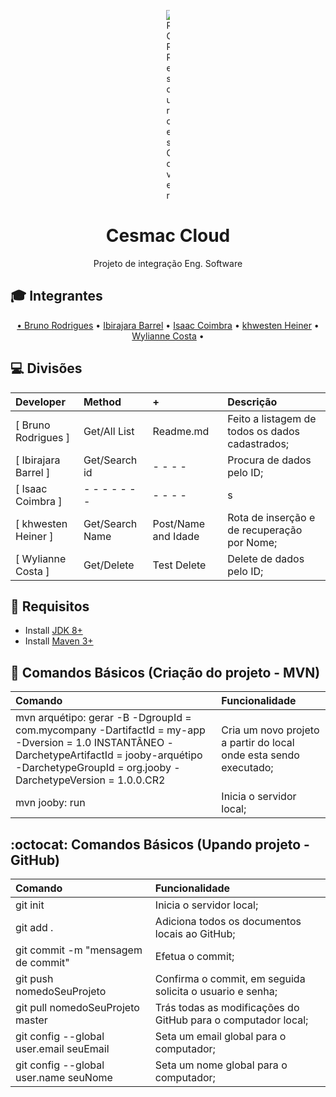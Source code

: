 <p align="center">
	<img src="https://developer.github.com/assets/images/rocketship.png" alt="ROR Resources Cover" style="max-width:1%;">
</p>

<h1 align="center">Cesmac Cloud</h1>

<p align="center">Projeto de integração Eng. Software</p>

## :mortar_board: Integrantes

<a id="user-content-Índice" class="anchor" href="#Índice" aria-hidden="true"></a>
<p align="center">
	<a href="https://github.com/BRodrigues93">• Bruno Rodrigues</a> • 
	<a href="#">Ibirajara Barrel</a> • 
	<a href="#">Isaac Coimbra</a> •
	<a href="https://github.com/Khwesten">khwesten Heiner</a> •
	<a href="https://github.com/Wylianne">Wylianne Costa</a> •
</p>

## :computer: Divisões
Developer | Method | + | Descrição
:-- | :-- | :-- | :--
[ Bruno Rodrigues  ] | Get/All List | Readme.md              | Feito a listagem de todos os dados cadastrados;
[ Ibirajara Barrel ] | Get/Search id | - - - -               | Procura de dados pelo ID;
[ Isaac Coimbra    ] | - - - - - - - | - - - -               |  s
[ khwesten Heiner  ] | Get/Search Name | Post/Name and Idade | Rota de inserção e de recuperação por Nome;
[ Wylianne Costa   ] | Get/Delete | Test Delete              | Delete de dados pelo ID;


## :beginner: Requisitos 
* Install <a href="http://www.oracle.com/technetwork/java/javase/downloads/index.html" target="_blank">JDK 8+</a>
* Install <a href="http://maven.apache.org/" target="_blank">Maven 3+</a>

## :fallen_leaf: Comandos Básicos (Criação do projeto - MVN)
Comando | Funcionalidade
:-- | :-- 
mvn arquétipo: gerar -B -DgroupId = com.mycompany -DartifactId = my-app -Dversion = 1.0 INSTANTÂNEO -DarchetypeArtifactId = jooby-arquétipo -DarchetypeGroupId = org.jooby -DarchetypeVersion = 1.0.0.CR2 | Cria um novo projeto a partir do local onde esta sendo executado;
mvn jooby: run | Inicia o servidor local;


## :octocat: Comandos Básicos (Upando projeto - GitHub)
Comando | Funcionalidade
:-- | :-- 
git init | Inicia o servidor local;
git add . | Adiciona  todos os documentos locais ao GitHub;
git commit -m "mensagem de commit" | Efetua o commit;
git push nomedoSeuProjeto | Confirma o commit, em seguida solicita o usuario e senha;
git pull nomedoSeuProjeto master | Trás todas as modificações do GitHub para o computador local;
git config --global user.email seuEmail | Seta um email global para o computador;
git config --global user.name seuNome | Seta um nome global para o computador;


